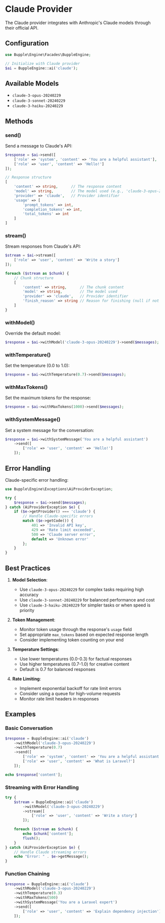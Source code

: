 # Claude Provider

The Claude provider integrates with Anthropic's Claude models through their official API.

## Configuration

```php
use Bupple\Engine\Facades\BuppleEngine;

// Initialize with Claude provider
$ai = BuppleEngine::ai('claude');
```

## Available Models

- `claude-3-opus-20240229`
- `claude-3-sonnet-20240229`
- `claude-3-haiku-20240229`

## Methods

### send()

Send a message to Claude's API:

```php
$response = $ai->send([
    ['role' => 'system', 'content' => 'You are a helpful assistant'],
    ['role' => 'user', 'content' => 'Hello!']
]);

// Response structure
[
    'content' => string,      // The response content
    'model' => string,        // The model used (e.g., 'claude-3-opus-20240229')
    'provider' => 'claude',   // Provider identifier
    'usage' => [
        'prompt_tokens' => int,
        'completion_tokens' => int,
        'total_tokens' => int
    ]
]
```

### stream()

Stream responses from Claude's API:

```php
$stream = $ai->stream([
    ['role' => 'user', 'content' => 'Write a story']
]);

foreach ($stream as $chunk) {
    // Chunk structure
    [
        'content' => string,      // The chunk content
        'model' => string,        // The model used
        'provider' => 'claude',   // Provider identifier
        'finish_reason' => string // Reason for finishing (null if not finished)
    ]
}
```

### withModel()

Override the default model:

```php
$response = $ai->withModel('claude-3-opus-20240229')->send($messages);
```

### withTemperature()

Set the temperature (0.0 to 1.0):

```php
$response = $ai->withTemperature(0.7)->send($messages);
```

### withMaxTokens()

Set the maximum tokens for the response:

```php
$response = $ai->withMaxTokens(1000)->send($messages);
```

### withSystemMessage()

Set a system message for the conversation:

```php
$response = $ai->withSystemMessage('You are a helpful assistant')
    ->send([
        ['role' => 'user', 'content' => 'Hello!']
    ]);
```

## Error Handling

Claude-specific error handling:

```php
use Bupple\Engine\Exceptions\AiProviderException;

try {
    $response = $ai->send($messages);
} catch (AiProviderException $e) {
    if ($e->getProvider() === 'claude') {
        // Handle Claude-specific errors
        match ($e->getCode()) {
            401 => 'Invalid API key',
            429 => 'Rate limit exceeded',
            500 => 'Claude server error',
            default => 'Unknown error'
        };
    }
}
```

## Best Practices

1. **Model Selection**:
   - Use `claude-3-opus-20240229` for complex tasks requiring high accuracy
   - Use `claude-3-sonnet-20240229` for balanced performance and cost
   - Use `claude-3-haiku-20240229` for simpler tasks or when speed is priority

2. **Token Management**:
   - Monitor token usage through the response's `usage` field
   - Set appropriate `max_tokens` based on expected response length
   - Consider implementing token counting on your end

3. **Temperature Settings**:
   - Use lower temperatures (0.0-0.3) for factual responses
   - Use higher temperatures (0.7-1.0) for creative content
   - Default is 0.7 for balanced responses

4. **Rate Limiting**:
   - Implement exponential backoff for rate limit errors
   - Consider using a queue for high-volume requests
   - Monitor rate limit headers in responses

## Examples

### Basic Conversation

```php
$response = BuppleEngine::ai('claude')
    ->withModel('claude-3-opus-20240229')
    ->withTemperature(0.7)
    ->send([
        ['role' => 'system', 'content' => 'You are a helpful assistant'],
        ['role' => 'user', 'content' => 'What is Laravel?']
    ]);

echo $response['content'];
```

### Streaming with Error Handling

```php
try {
    $stream = BuppleEngine::ai('claude')
        ->withModel('claude-3-opus-20240229')
        ->stream([
            ['role' => 'user', 'content' => 'Write a story']
        ]);

    foreach ($stream as $chunk) {
        echo $chunk['content'];
        flush();
    }
} catch (AiProviderException $e) {
    // Handle Claude streaming errors
    echo "Error: " . $e->getMessage();
}
```

### Function Chaining

```php
$response = BuppleEngine::ai('claude')
    ->withModel('claude-3-opus-20240229')
    ->withTemperature(0.3)
    ->withMaxTokens(500)
    ->withSystemMessage('You are a Laravel expert')
    ->send([
        ['role' => 'user', 'content' => 'Explain dependency injection']
    ]);
``` 